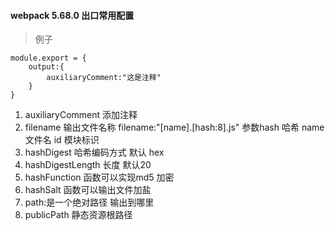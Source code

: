 #### webpack 5.68.0 出口常用配置

>例子
```
module.export = {
    output:{
        auxiliaryComment:"这是注释"
    }
}
```

1. auxiliaryComment 添加注释
2. filename 输出文件名称 filename:"[name].[hash:8].js"
 参数hash 哈希 name 文件名 id 模块标识
3. hashDigest 哈希编码方式 默认 hex
4. hashDigestLength 长度 默认20
5. hashFunction 函数可以实现md5 加密
6. hashSalt 函数可以输出文件加盐
7. path:是一个绝对路径 输出到哪里
8. publicPath 静态资源根路径